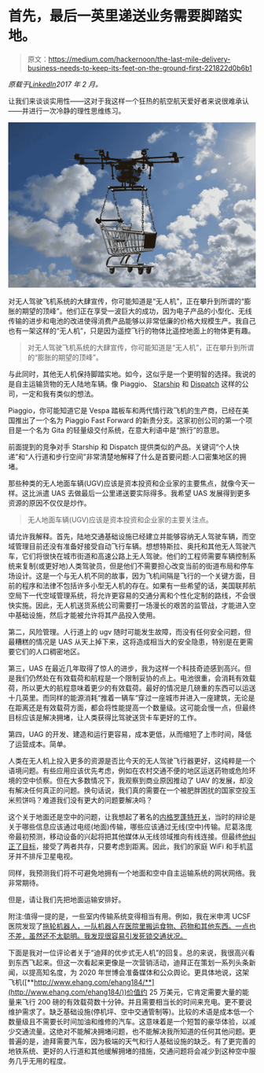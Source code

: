 # 首先，最后一英里递送业务需要脚踏实地。

> 原文：<https://medium.com/hackernoon/the-last-mile-delivery-business-needs-to-keep-its-feet-on-the-ground-first-221822d0b6b1>

*原载于*[*LinkedIn*](https://www.linkedin.com/pulse/last-mile-delivery-business-needs-keep-its-feet-ground-sergio-mello/)*2017 年 2 月。*

让我们来谈谈实用性——这对于我这样一个狂热的航空航天爱好者来说很难承认——并进行一次冷静的理性思维练习。

![](img/47fe45845a1d0661e5776f3455f8e3fb.png)

对无人驾驶飞机系统的大肆宣传，你可能知道是“无人机”，正在攀升到所谓的“膨胀的期望的顶峰”。他们正在享受一波巨大的成功，因为电子产品的小型化、无线传输的进步和电池的改进使得消费产品能够以非常低廉的价格大规模生产。我自己也有一架这样的“无人机”，只是因为遥控飞行的物体比遥控地面上的物体更有趣。

> 对无人驾驶飞机系统的大肆宣传，你可能知道是“无人机”，正在攀升到所谓的“膨胀的期望的顶峰”。

与此同时，其他无人机保持脚踏实地。如今，这似乎是一个更明智的选择。我说的是自主运输货物的无人陆地车辆。像 Piaggio、 [Starship](http://www.starship.xyz/) 和 [Dispatch](http://dispatch.ai/) 这样的公司，一定和我有类似的想法。

Piaggio，你可能知道它是 Vespa 踏板车和两代情行政飞机的生产商，已经在美国推出了一个名为 Piaggio Fast Forward 的新贵分支。这家初创公司的第一个项目是一个名为 Gita 的轻量级交付系统，在意大利语中是“旅行”的意思。

前面提到的竞争对手 Starship 和 Dispatch 提供类似的产品。关键词“个人快递”和“人行道和步行空间”非常清楚地解释了什么是首要问题:人口密集地区的拥堵。

那些种类的无人地面车辆(UGV)应该是资本投资和企业家的主要焦点，就像今天一样。这比派遣 UAS 去做最后一公里递送要实际得多。我希望 UAS 发展得到更多资源的原因不仅仅是炒作。

> 无人地面车辆(UGV)应该是资本投资和企业家的主要关注点。

请允许我解释。首先，陆地交通基础设施已经建立并能够容纳无人驾驶车辆，而空域管理目前还没有准备好接受自动飞行车辆。想想特斯拉、奥托和其他无人驾驶汽车，它们将很快在城市街道和高速公路上无人驾驶。他们的工程师需要车辆控制系统来复制(或更好地)人类驾驶员，但是他们不需要担心改变当前的街道布局和停车场设计。这是一个与无人机不同的故事，因为飞机间隔是飞行的一个关键方面，目前的程序和法律不包括许多小型无人机的存在。如果有一些希望的话，美国联邦航空局下一代空域管理系统，将允许更容易的交通分离和个性化定制的路线，不会很快实施。因此，无人机送货系统公司需要打一场漫长的艰苦的监管战，才能进入空中基础设施，然后才能被允许将其产品投入使用。

第二，风险管理。人行道上的 ugv 随时可能发生故障，而没有任何安全问题，但最糟糕的情况是 UAS 从天上掉下来，这将造成相当大的安全隐患，特别是在更需要它们的人口稠密地区。

第三，UAS 在最近几年取得了惊人的进步，我为这样一个科技奇迹感到高兴。但是我们仍然处在有效载荷和航程是一个限制妥协的点上。电池很重，会消耗有效载荷，所以更大的航程意味着更少的有效载荷。最好的情况是几磅重的东西可以运送十几英里。而同样的能源消耗“推着一辆车”穿过一座城市并进入一座建筑，无论是在距离还是有效载荷方面，都会将性能提高一个数量级。这可能会慢一点，但最终目标应该是解决拥堵，让人类获得比驾驶送货卡车更好的工作。

第四，UAG 的开发、建造和运行更容易，成本更低，从而缩短了上市时间，降低了运营成本。简单。

人类在无人机上投入更多的资源是否比今天的无人驾驶飞行器更好，这纯粹是一个语境问题。有些应用应该优先考虑，例如在农村交通不便的地区运送药物或危险环境的空中侦察。但在大多数情况下，我观察到商业原因推动了 UAV 的发展，却没有解决任何真正的问题。换句话说，我们真的需要在一个被肥胖困扰的国家空投玉米煎饼吗？难道我们没有更大的问题要解决吗？

这个关于地面还是空中的问题，让我想起了著名的[内格罗蓬特开关](http://en.wikipedia.org/wiki/Negroponte_switch)，当时的辩论是关于哪些信息应该通过电缆(地面)传输，哪些应该通过无线(空中)传输。尼葛洛庞帝最初预测，移动设备的兴起将把其他媒体从无线领域推向有线连接。但最终[他纠正了目标](http://web.media.mit.edu/~nicholas/Wired/WIRED5-08.html)，接受了两者共存，只要考虑到距离。因此，我们的家庭 WiFi 和手机蓝牙并不排斥卫星电视。

同样，我预测我们将不可避免地拥有一个地面和空中自主运输系统的网状网络。我非常期待。

但是，请让我们先把地面运输安排好。

附注:值得一提的是，一些室内传输系统变得相当有用。例如，我在米申湾 UCSF 医院发现了[拖轮机器人，一队机器人在医院里搬运食物、药物和其他东西。一点也不差，虽然还不太聪明。我发现很容易引发死锁交通状况。](http://www.ucsfmissionbayhospitals.org/articles/high-tech-tug-robots-do-heavy-lifting-at-mission-bay.html)

下面是我对一位评论者关于“迪拜的优步式无人机”的回复。总的来说，我很高兴看到东西飞起来。但这一次看起来更像是一次营销活动，迪拜正在策划一系列头条新闻，以提高知名度，为 2020 年世博会准备媒体和公众舆论。更具体地说，这架飞机([**http://www.ehang.com/ehang184/**](http://www.ehang.com/ehang184/))价值约 25 万美元，它肯定需要大量的能量来飞行 200 磅的有效载荷数十分钟。并且需要相当长的时间来充电。更不要说维护需求了。缺乏基础设施(停机坪、空中交通管制等)。比较的术语是成本低一个数量级且不需要长时间加油和维修的汽车。这意味着是一个短暂的豪华体验，以减少交通流量。这绝对不能解决拥堵问题，也不能解决我所知道的任何其他问题。更普遍的是，迪拜需要汽车，因为极端的天气和行人基础设施的缺乏。有了更完善的地铁系统、更好的人行道和其他缓解拥堵的措施，交通问题将会减少到这种空中服务几乎无用的程度。